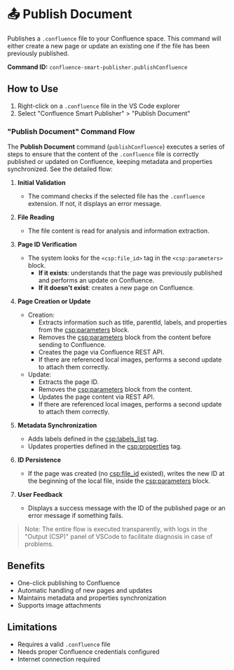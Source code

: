 # 📤 Publish Document
Publishes a `.confluence` file to your Confluence space. This command will either create a new page or update an existing one if the file has been previously published.

**Command ID:** `confluence-smart-publisher.publishConfluence`

## How to Use
1. Right-click on a `.confluence` file in the VS Code explorer
2. Select "Confluence Smart Publisher" > "Publish Document"

### "Publish Document" Command Flow

The **Publish Document** command (`publishConfluence`) executes a series of steps to ensure that the content of the `.confluence` file is correctly published or updated on Confluence, keeping metadata and properties synchronized. See the detailed flow:

1. **Initial Validation**
   - The command checks if the selected file has the `.confluence` extension. If not, it displays an error message.

2. **File Reading**
   - The file content is read for analysis and information extraction.

3. **Page ID Verification**
   - The system looks for the `<csp:file_id>` tag in the `<csp:parameters>` block.
     - **If it exists**: understands that the page was previously published and performs an update on Confluence.
     - **If it doesn't exist**: creates a new page on Confluence.

4. **Page Creation or Update**
   - Creation:
     - Extracts information such as title, parentId, labels, and properties from the <csp:parameters> block.
     - Removes the <csp:parameters> block from the content before sending to Confluence.
     - Creates the page via Confluence REST API.
     - If there are referenced local images, performs a second update to attach them correctly.
   - Update:
     - Extracts the page ID.
     - Removes the <csp:parameters> block from the content.
     - Updates the page content via REST API.
     - If there are referenced local images, performs a second update to attach them correctly.

5. **Metadata Synchronization**
   - Adds labels defined in the <csp:labels_list> tag.
   - Updates properties defined in the <csp:properties> tag.

6. **ID Persistence**
   - If the page was created (no <csp:file_id> existed), writes the new ID at the beginning of the local file, inside the <csp:parameters> block.

7. **User Feedback**
   - Displays a success message with the ID of the published page or an error message if something fails.
>Note: The entire flow is executed transparently, with logs in the "Output (CSP)" panel of VSCode to facilitate diagnosis in case of problems.


## Benefits
- One-click publishing to Confluence
- Automatic handling of new pages and updates
- Maintains metadata and properties synchronization
- Supports image attachments

## Limitations
- Requires a valid `.confluence` file
- Needs proper Confluence credentials configured
- Internet connection required 